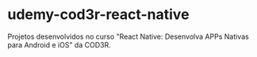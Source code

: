 # udemy-cod3r-react-native
Projetos desenvolvidos no curso "React Native: Desenvolva APPs Nativas para Android e iOS" da COD3R.

